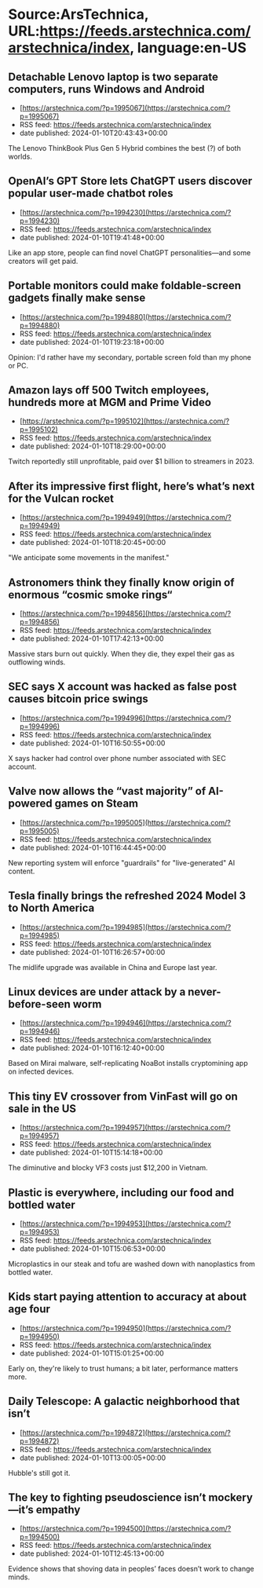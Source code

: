 # Source:ArsTechnica, URL:https://feeds.arstechnica.com/arstechnica/index, language:en-US

## Detachable Lenovo laptop is two separate computers, runs Windows and Android
 - [https://arstechnica.com/?p=1995067](https://arstechnica.com/?p=1995067)
 - RSS feed: https://feeds.arstechnica.com/arstechnica/index
 - date published: 2024-01-10T20:43:43+00:00

The Lenovo ThinkBook Plus Gen 5 Hybrid combines the best (?) of both worlds.

## OpenAI’s GPT Store lets ChatGPT users discover popular user-made chatbot roles
 - [https://arstechnica.com/?p=1994230](https://arstechnica.com/?p=1994230)
 - RSS feed: https://feeds.arstechnica.com/arstechnica/index
 - date published: 2024-01-10T19:41:48+00:00

Like an app store, people can find novel ChatGPT personalities—and some creators will get paid.

## Portable monitors could make foldable-screen gadgets finally make sense
 - [https://arstechnica.com/?p=1994880](https://arstechnica.com/?p=1994880)
 - RSS feed: https://feeds.arstechnica.com/arstechnica/index
 - date published: 2024-01-10T19:23:18+00:00

Opinion: I'd rather have my secondary, portable screen fold than my phone or PC.

## Amazon lays off 500 Twitch employees, hundreds more at MGM and Prime Video
 - [https://arstechnica.com/?p=1995102](https://arstechnica.com/?p=1995102)
 - RSS feed: https://feeds.arstechnica.com/arstechnica/index
 - date published: 2024-01-10T18:29:00+00:00

Twitch reportedly still unprofitable, paid over $1 billion to streamers in 2023.

## After its impressive first flight, here’s what’s next for the Vulcan rocket
 - [https://arstechnica.com/?p=1994949](https://arstechnica.com/?p=1994949)
 - RSS feed: https://feeds.arstechnica.com/arstechnica/index
 - date published: 2024-01-10T18:20:45+00:00

"We anticipate some movements in the manifest."

## Astronomers think they finally know origin of enormous “cosmic smoke rings“
 - [https://arstechnica.com/?p=1994856](https://arstechnica.com/?p=1994856)
 - RSS feed: https://feeds.arstechnica.com/arstechnica/index
 - date published: 2024-01-10T17:42:13+00:00

Massive stars burn out quickly. When they die, they expel their gas as outflowing winds.

## SEC says X account was hacked as false post causes bitcoin price swings
 - [https://arstechnica.com/?p=1994996](https://arstechnica.com/?p=1994996)
 - RSS feed: https://feeds.arstechnica.com/arstechnica/index
 - date published: 2024-01-10T16:50:55+00:00

X says hacker had control over phone number associated with SEC account.

## Valve now allows the “vast majority” of AI-powered games on Steam
 - [https://arstechnica.com/?p=1995005](https://arstechnica.com/?p=1995005)
 - RSS feed: https://feeds.arstechnica.com/arstechnica/index
 - date published: 2024-01-10T16:44:45+00:00

New reporting system will enforce "guardrails" for "live-generated" AI content.

## Tesla finally brings the refreshed 2024 Model 3 to North America
 - [https://arstechnica.com/?p=1994985](https://arstechnica.com/?p=1994985)
 - RSS feed: https://feeds.arstechnica.com/arstechnica/index
 - date published: 2024-01-10T16:26:57+00:00

The midlife upgrade was available in China and Europe last year.

## Linux devices are under attack by a never-before-seen worm
 - [https://arstechnica.com/?p=1994946](https://arstechnica.com/?p=1994946)
 - RSS feed: https://feeds.arstechnica.com/arstechnica/index
 - date published: 2024-01-10T16:12:40+00:00

Based on Mirai malware, self-replicating NoaBot installs cryptomining app on infected devices.

## This tiny EV crossover from VinFast will go on sale in the US
 - [https://arstechnica.com/?p=1994957](https://arstechnica.com/?p=1994957)
 - RSS feed: https://feeds.arstechnica.com/arstechnica/index
 - date published: 2024-01-10T15:14:18+00:00

The diminutive and blocky VF3 costs just $12,200 in Vietnam.

## Plastic is everywhere, including our food and bottled water
 - [https://arstechnica.com/?p=1994953](https://arstechnica.com/?p=1994953)
 - RSS feed: https://feeds.arstechnica.com/arstechnica/index
 - date published: 2024-01-10T15:06:53+00:00

Microplastics in our steak and tofu are washed down with nanoplastics from bottled water.

## Kids start paying attention to accuracy at about age four
 - [https://arstechnica.com/?p=1994950](https://arstechnica.com/?p=1994950)
 - RSS feed: https://feeds.arstechnica.com/arstechnica/index
 - date published: 2024-01-10T15:01:25+00:00

Early on, they're likely to trust humans; a bit later, performance matters more.

## Daily Telescope: A galactic neighborhood that isn’t
 - [https://arstechnica.com/?p=1994872](https://arstechnica.com/?p=1994872)
 - RSS feed: https://feeds.arstechnica.com/arstechnica/index
 - date published: 2024-01-10T13:00:05+00:00

Hubble's still got it.

## The key to fighting pseudoscience isn’t mockery—it’s empathy
 - [https://arstechnica.com/?p=1994500](https://arstechnica.com/?p=1994500)
 - RSS feed: https://feeds.arstechnica.com/arstechnica/index
 - date published: 2024-01-10T12:45:13+00:00

Evidence shows that shoving data in peoples’ faces doesn’t work to change minds.

